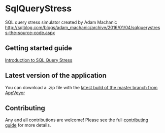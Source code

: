 
# SqlQueryStress
SQL query stress simulator created by Adam Machanic http://sqlblog.com/blogs/adam_machanic/archive/2016/01/04/sqlquerystress-the-source-code.aspx

## Getting started guide

[Introduction to SQL Query Stress](https://github.com/ErikEJ/SqlQueryStress/wiki)

## Latest version of the application
You can download a .zip file with the [latest build of the master branch from AppVeyor](https://ci.appveyor.com/api/projects/ErikEJ/SqlQueryStress/artifacts/SqlQueryStress.zip?branch=master)

## Contributing

Any and all contributions are welcome! Please see the full [contributing guide](CONTRIBUTING.md) for more details.  
